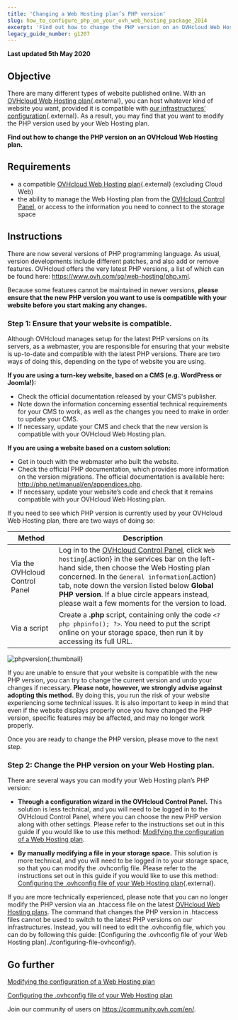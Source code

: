 ```yaml
---
title: 'Changing a Web Hosting plan’s PHP version'
slug: how_to_configure_php_on_your_ovh_web_hosting_package_2014
excerpt: 'Find out how to change the PHP version on an OVHcloud Web Hosting plan'
legacy_guide_number: g1207
---
```


**Last updated 5th May 2020**

## Objective

There are many different types of website published online. With an [OVHcloud Web Hosting plan](https://www.ovh.com/sg/web-hosting/){.external}, you can host whatever kind of website you want, provided it is compatible with [our infrastructures’ configuration](https://cluster028.hosting.ovh.net/infos/){.external}. As a result, you may find that you want to modify the PHP version used by your Web Hosting plan.

**Find out how to change the PHP version on an OVHcloud Web Hosting plan.**

## Requirements

- a compatible [OVHcloud Web Hosting plan](https://www.ovh.com/sg/web-hosting/){.external} (excluding Cloud Web)
- the ability to manage the Web Hosting plan from the [OVHcloud Control Panel](https://ca.ovh.com/auth/?action=gotomanager), or access to the information you need to connect to the storage space 

## Instructions

There are now several versions of PHP programming language. As usual, version developments include different patches, and also add or remove features. OVHcloud offers the very latest PHP versions, a list of which can be found here: <https://www.ovh.com/sg/web-hosting/php.xml>. 

Because some features cannot be maintained in newer versions, **please ensure that the new PHP version you want to use is compatible with your website before you start making any changes.**

### Step 1: Ensure that your website is compatible.

Although OVHcloud manages setup for the latest PHP versions on its servers, as a webmaster, you are responsible for ensuring that your website is up-to-date and compatible with the latest PHP versions. There are two ways of doing this, depending on the type of website you are using.

**If you are using a turn-key website, based on a CMS (e.g. WordPress or Joomla!):** 

- Check the official documentation released by your CMS's publisher. 
- Note down the information concerning essential technical requirements for your CMS to work, as well as the changes you need to make in order to update your CMS.
- If necessary, update your CMS and check that the new version is compatible with your OVHcloud Web Hosting plan.

**If you are using a website based on a custom solution:** 

- Get in touch with the webmaster who built the website.
- Check the official PHP documentation, which provides more information on the version migrations. The official documentation is available here: <http://php.net/manual/en/appendices.php>.
- If necessary, update your website’s code and check that it remains compatible with your OVHcloud Web Hosting plan.

If you need to see which PHP version is currently used by your OVHcloud Web Hosting plan, there are two ways of doing so: 

|Method|Description|
|---|---|
|Via the OVHcloud Control Panel|Log in to the [OVHcloud Control Panel](https://ca.ovh.com/auth/?action=gotomanager), click `Web hosting`{.action} in the services bar on the left-hand side, then choose the Web Hosting plan concerned. In the `General information`{.action} tab, note down the version listed below **Global PHP version**. If a blue circle appears instead, please wait a few moments for the version to load.|
|Via a script|Create a **.php** script, containing only the code `<?php phpinfo(); ?>`. You need to put the script online on your storage space, then run it by accessing its full URL. |

![phpversion](images/change-php-version-step1.png){.thumbnail}

If you are unable to ensure that your website is compatible with the new PHP version, you can try to change the current version and undo your changes if necessary. **Please note, however, we strongly advise against adopting this method.** By doing this, you run the risk of your website experiencing some technical issues. It is also important to keep in mind that even if the website displays properly once you have changed the PHP version, specific features may be affected, and may no longer work properly. 

Once you are ready to change the PHP version, please move to the next step.

### Step 2: Change the PHP version on your Web Hosting plan.

There are several ways you can modify your Web Hosting plan’s PHP version:

- **Through a configuration wizard in the OVHcloud Control Panel.** This solution is less technical, and you will need to be logged in to the OVHcloud Control Panel, where you can choose the new PHP version along with other settings. Please refer to the instructions set out in this guide if you would like to use this method: [Modifying the configuration of a Web Hosting plan](../modify_your_web_hosting_systems_runtime_environment/).

- **By manually modifying a file in your storage space.** This solution is more technical, and you will need to be logged in to your storage space, so that you can modify the .ovhconfig file. Please refer to the instructions set out in this guide if you would like to use this method: [Configuring the .ovhconfig file of your Web Hosting plan](../configuring-file-ovhconfig/){.external}.

If you are more technically experienced, please note that you can no longer modify the PHP version via an .htaccess file on the latest [OVHcloud Web Hosting plans](https://www.ovh.com/sg/web-hosting/). The command that changes the PHP version in .htaccess files cannot be used to switch to the latest PHP versions on our infrastructures. Instead, you will need to edit the .ovhconfig file, which you can do by following this guide: [Configuring the .ovhconfig file of your Web Hosting plan]../configuring-file-ovhconfig/).

## Go further

[Modifying the configuration of a Web Hosting plan](../modify_your_web_hosting_systems_runtime_environment/)

[Configuring the .ovhconfig file of your Web Hosting plan](../configuring-file-ovhconfig/)

Join our community of users on <https://community.ovh.com/en/>.

